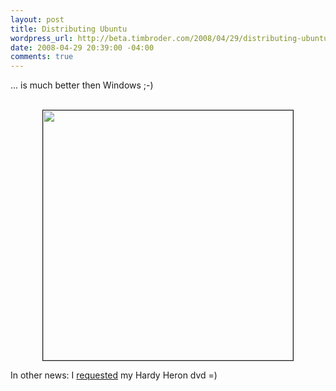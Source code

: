 ```yaml
--- 
layout: post
title: Distributing Ubuntu
wordpress_url: http://beta.timbroder.com/2008/04/29/distributing-ubuntu/
date: 2008-04-29 20:39:00 -04:00
comments: true
---
```

... is much better then Windows ;-)<br /><br />

<a onblur="try {parent.deselectBloggerImageGracefully();} catch(e) {}" href="http://farm3.static.flickr.com/2031/2428594983_fe30642b19_o.jpg"><img style="display:block; margin:0px auto 10px; text-align:center;cursor:pointer; cursor:hand;width: 400px;" src="http://farm3.static.flickr.com/2031/2428594983_fe30642b19_o.jpg" border="1" alt="" /></a>

In other news: I <a href="https://shipit.ubuntu.com/">requested</a> my Hardy Heron dvd =)
